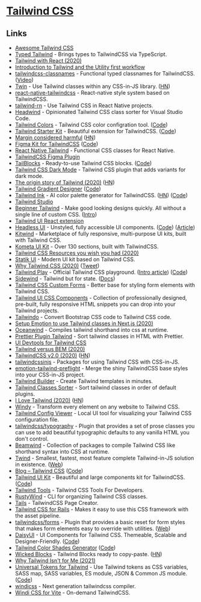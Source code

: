 # [Tailwind CSS](https://tailwindcss.com/)

## Links

- [Awesome Tailwind CSS](https://github.com/aniftyco/awesome-tailwindcss)
- [Typed Tailwind](https://github.com/dvkndn/typed.tw) - Brings types to TailwindCSS via TypeScript.
- [Tailwind with React (2020)](http://ryanlanciaux.com/blog/2020/01/02/tailwind-with-react/)
- [Introduction to Tailwind and the Utility first workflow](https://egghead.io/playlists/introduction-to-tailwind-and-the-utility-first-workflow-0b697b10)
- [tailwindcss-classnames](https://github.com/christianalfoni/tailwindcss-classnames) - Functional typed classnames for TailwindCSS. ([Video](https://www.youtube.com/watch?v=U972QdOrc9c))
- [Twin](https://github.com/ben-rogerson/twin.macro) - Use Tailwind classes within any CSS-in-JS library. ([HN](https://news.ycombinator.com/item?id=25286564))
- [react-native-tailwindcss](https://github.com/TVke/react-native-tailwindcss) - React-native style system based on TailwindCSS.
- [tailwind-rn](https://github.com/vadimdemedes/tailwind-rn) - Use Tailwind CSS in React Native projects.
- [Headwind](https://github.com/heybourn/headwind) - Opinionated Tailwind CSS class sorter for Visual Studio Code.
- [Tailwind Colors](https://tailwind-colors.meidev.co) - Tailwind CSS color configration tool. ([Code](https://github.com/ameistad/tailwind-colors))
- [Tailwind Starter Kit](https://www.creative-tim.com/learning-lab/tailwind-starter-kit#/presentation) - Beautiful extension for TailwindCSS. ([Code](https://github.com/creativetimofficial/tailwind-starter-kit))
- [Margin considered harmful](https://mxstbr.com/thoughts/margin) ([HN](https://news.ycombinator.com/item?id=22676442))
- [Figma Kit for TailwindCSS](https://www.figma.com/community/file/768809027799962739) ([Code](https://github.com/impulse/tailwindcss-figma-kit))
- [React Native Tailwind](https://github.com/MythicalFish/react-native-tailwind) - Functional CSS classes for React Native.
- [TailwindCSS Figma Plugin](https://github.com/impulse/tailwindcss-figma-plugin)
- [TailBlocks](https://mertjf.github.io/tailblocks/) - Ready-to-use Tailwind CSS blocks. ([Code](https://github.com/mertJF/tailblocks))
- [Tailwind CSS Dark Mode](https://github.com/ChanceArthur/tailwindcss-dark-mode) - Tailwind CSS plugin that adds variants for dark mode.
- [The origin story of Tailwind (2020)](https://twitter.com/adamwathan/status/1289645193038192641) ([HN](https://news.ycombinator.com/item?id=24031290))
- [Tailwind Gradient Designer](https://tailwind-gradient-designer.csspost.com/) ([Code](https://github.com/jenstornell/tailwind-gradient-designer))
- [Tailwind Ink](https://tailwind.ink/) - AI color palette generator for TailwindCSS. ([HN](https://news.ycombinator.com/item?id=24397183)) ([Code](https://github.com/dmarman/dmarman.github.io))
- [Tailwind Studio](https://tailwind-studio.com/)
- [Beginner Tailwind](https://beginnertailwind.com/) - Make good looking designs quickly. All without a single line of custom CSS. ([Intro](https://learn.better.dev/courses/beginner-tailwind/384541-getting-started/1263040-intro))
- [Tailwind UI React extension](https://chrome.google.com/webstore/detail/tailwind-ui-react/binfindfddkgfibeajgkmjioklcgigjn/related)
- [Headless UI](https://headlessui.dev/) - Unstyled, fully accessible UI components. ([Code](https://github.com/tailwindlabs/headlessui)) ([Article](https://blog.tailwindcss.com/headless-ui-unstyled-accessible-ui-components))
- [Kitwind](https://kitwind.io/) - Marketplace of fully responsive, multi-purpose UI kits, built with Tailwind CSS.
- [Kometa UI Kit](https://kitwind.io/products/kometa) - Over 130 sections, built with TailwindCSS.
- [Tailwind CSS Resources you wish you had (2020)](https://dev.to/tracycss/tailwind-css-resources-you-wish-you-had-3i18)
- [Statik UI](https://statik.ly/) - Modern UI kit based on Tailwind CSS.
- [Why Tailwind CSS (2020)](https://dev.to/swyx/why-tailwind-css-2o8f) ([Tweet](https://twitter.com/swyx/status/1312603851581652994))
- [Tailwind Play](https://play.tailwindcss.com/) - Official Tailwind CSS playground. ([Intro article](https://blog.tailwindcss.com/introducing-tailwind-play)) ([Code](https://github.com/tailwindlabs/play.tailwindcss.com))
- [Sidewind](https://github.com/survivejs/sidewind) - Tailwind but for state. ([Docs](https://sidewindjs.com/))
- [Tailwind CSS Custom Forms](https://github.com/tailwindlabs/tailwindcss-custom-forms) - Better base for styling form elements with Tailwind CSS.
- [Tailwind UI CSS Components](https://tailwindui.com/components) - Collection of professionally designed, pre-built, fully responsive HTML snippets you can drop into your Tailwind projects.
- [Tailwindo](https://github.com/awssat/tailwindo) - Convert Bootstrap CSS code to Tailwind CSS code.
- [Setup Emotion to use Tailwind classes in Next.js (2020)](https://codedaily.io/tutorials/187/Setup-Emotion-to-use-Tailwind-classes-in-Nextjs)
- [Oceanwind](https://github.com/lukejacksonn/oceanwind) - Compiles tailwind shorthand into css at runtime.
- [Prettier Plugin Tailwind](https://github.com/Acidic9/prettier-plugin-tailwind) - Sort tailwind classes in HTML with Prettier.
- [UI Devtools for Tailwind CSS](https://ui-devtools.com/)
- [Tailwind versus BEM (2020)](https://thoughtbot.com/blog/tailwind-versus-bem)
- [TailwindCSS v2.0 (2020)](https://blog.tailwindcss.com/tailwindcss-v2) ([HN](https://news.ycombinator.com/item?id=25140604))
- [tailwindcssinjs](https://github.com/Arthie/tailwindcssinjs) - Packages for using Tailwind CSS with CSS-in-JS.
- [emotion-tailwind-preflight](https://github.com/flogy/emotion-tailwind-preflight) - Merge the shiny TailwindCSS base styles into your CSS-in-JS project.
- [Tailwind Builder](https://tailwind.build/) - Create Tailwind templates in minutes.
- [Tailwind Classes Sorter](https://github.com/Acidic9/tailwind-classes-sorter) - Sort tailwind classes in order of default plugins.
- [I Love Tailwind (2020)](https://mxstbr.com/thoughts/tailwind/) ([HN](https://news.ycombinator.com/item?id=25332101))
- [Windy](https://usewindy.com/) - Transform every element on any website to Tailwind CSS.
- [Tailwind Config Viewer](https://github.com/rogden/tailwind-config-viewer) - Local UI tool for visualizing your Tailwind CSS configuration file.
- [tailwindcss/typography](https://github.com/tailwindlabs/tailwindcss-typography) - Plugin that provides a set of prose classes you can use to add beautiful typographic defaults to any vanilla HTML you don't control.
- [Beamwind](https://github.com/kenoxa/beamwind) - Collection of packages to compile Tailwind CSS like shorthand syntax into CSS at runtime.
- [Twind](https://github.com/tw-in-js/twind) - Smallest, fastest, most feature complete Tailwind-in-JS solution in existence. ([Web](https://twind.dev/))
- [Blog – Tailwind CSS](https://blog.tailwindcss.com/) ([Code](https://github.com/tailwindlabs/blog.tailwindcss.com))
- [Tailwind UI Kit](https://www.tailwind-kit.com/) - Beautiful and large components kit for TailwindCSS. ([Code](https://github.com/Charlie85270/fastUI))
- [Tailwind Tools](https://www.tailwind-tools.com/) - Tailwind CSS Tools For Developers.
- [RustyWind](https://github.com/avencera/rustywind) - CLI for organizing Tailwind CSS classes.
- [Tails](https://devdojo.com/tails) - TailwindCSS Page Creator.
- [Tailwind CSS for Rails](https://github.com/rails/tailwindcss-rails) - Makes it easy to use this CSS framework with the asset pipeline.
- [tailwindcss/forms](https://github.com/tailwindlabs/tailwindcss-forms) - Plugin that provides a basic reset for form styles that makes form elements easy to override with utilities. ([Web](https://tailwindcss-forms.vercel.app/))
- [DaisyUI](https://daisyui.netlify.app/) - UI Components for Tailwind CSS. Themeable, Scalable and Designer-Friendly. ([Code](https://github.com/saadeghi/daisyui))
- [Tailwind Color Shades Generator](https://javisperez.github.io/tailwindcolorshades/) ([Code](https://github.com/javisperez/tailwindcolorshades))
- [Wicked Blocks](https://blocks.wickedtemplates.com/) - Tailwind Blocks ready to copy-paste. ([HN](https://news.ycombinator.com/item?id=25866949))
- [Why Tailwind Isn't for Me (2021)](https://dev.to/jaredcwhite/why-tailwind-isn-t-for-me-5c90)
- [Universal Tokens for Tailwind](https://tw-tokens.netlify.app/) - Use Tailwind tokens as CSS variables, SASS map, SASS variables, ES module, JSON & Common JS module. ([Code](https://github.com/itaditya/tw-universal-tokens))
- [windicss](https://github.com/voorjaar/windicss) - Next generation tailwindcss compiler.
- [Windi CSS for Vite](https://github.com/windicss/vite-plugin-windicss) - On-demand TailwindCSS.
